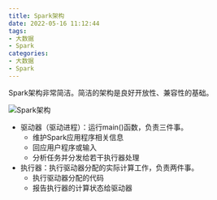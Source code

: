 ```yaml
---
title: Spark架构
date: 2022-05-16 11:12:44
tags:
- 大数据
- Spark
categories:
- 大数据
- Spark
---
```


Spark架构非常简洁。简洁的架构是良好开放性、兼容性的基础。

![Spark架构](/images/20211025/spark-cluster-overview.png)

- 驱动器（驱动进程）：运行main()函数，负责三件事。
  - 维护Spark应用程序相关信息
  - 回应用户程序或输入
  - 分析任务并分发给若干执行器处理
- 执行器：执行驱动器分配的实际计算工作，负责两件事。
  - 执行驱动器分配的代码
  - 报告执行器的计算状态给驱动器